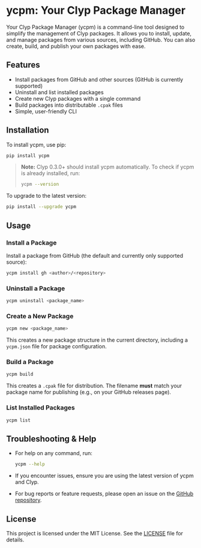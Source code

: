 # ycpm: Your Clyp Package Manager

Your Clyp Package Manager (ycpm) is a command-line tool designed to simplify the management of Clyp packages. It allows you to install, update, and manage packages from various sources, including GitHub. You can also create, build, and publish your own packages with ease.

## Features

- Install packages from GitHub and other sources (GitHub is currently supported)
- Uninstall and list installed packages
- Create new Clyp packages with a single command
- Build packages into distributable `.cpak` files
- Simple, user-friendly CLI

## Installation

To install ycpm, use pip:

```bash
pip install ycpm
```

> **Note:** Clyp 0.3.0+ should install ycpm automatically. To check if ycpm is already installed, run:
>
> ```bash
> ycpm --version
> ```

To upgrade to the latest version:

```bash
pip install --upgrade ycpm
```

## Usage

### Install a Package

Install a package from GitHub (the default and currently only supported source):

```bash
ycpm install gh <author>/<repository>
```

### Uninstall a Package

```bash
ycpm uninstall <package_name>
```

### Create a New Package

```bash
ycpm new <package_name>
```

This creates a new package structure in the current directory, including a `ycpm.json` file for package configuration.

### Build a Package

```bash
ycpm build
```

This creates a `.cpak` file for distribution. The filename **must** match your package name for publishing (e.g., on your GitHub releases page).

### List Installed Packages

```bash
ycpm list
```

## Troubleshooting & Help

- For help on any command, run:

  ```bash
  ycpm --help
  ```

- If you encounter issues, ensure you are using the latest version of ycpm and Clyp.
- For bug reports or feature requests, please open an issue on the [GitHub repository](https://github.com/clyplang/ycpm).

## License

This project is licensed under the MIT License. See the [LICENSE](LICENSE) file for details.
